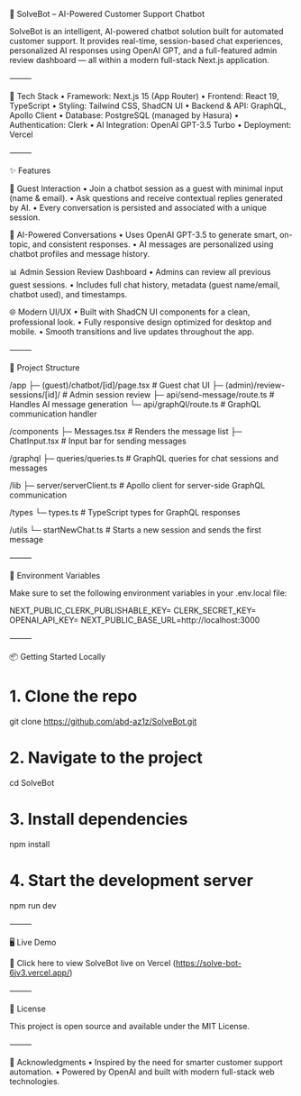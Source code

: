 🧠 SolveBot – AI-Powered Customer Support Chatbot

SolveBot is an intelligent, AI-powered chatbot solution built for automated customer support. It provides real-time, session-based chat experiences, personalized AI responses using OpenAI GPT, and a full-featured admin review dashboard — all within a modern full-stack Next.js application.

⸻

🚀 Tech Stack
	•	Framework: Next.js 15 (App Router)
	•	Frontend: React 19, TypeScript
	•	Styling: Tailwind CSS, ShadCN UI
	•	Backend & API: GraphQL, Apollo Client
	•	Database: PostgreSQL (managed by Hasura)
	•	Authentication: Clerk
	•	AI Integration: OpenAI GPT-3.5 Turbo
	•	Deployment: Vercel

⸻

✨ Features

👥 Guest Interaction
	•	Join a chatbot session as a guest with minimal input (name & email).
	•	Ask questions and receive contextual replies generated by AI.
	•	Every conversation is persisted and associated with a unique session.

🧠 AI-Powered Conversations
	•	Uses OpenAI GPT-3.5 to generate smart, on-topic, and consistent responses.
	•	AI messages are personalized using chatbot profiles and message history.

📊 Admin Session Review Dashboard
	•	Admins can review all previous guest sessions.
	•	Includes full chat history, metadata (guest name/email, chatbot used), and timestamps.

🌐 Modern UI/UX
	•	Built with ShadCN UI components for a clean, professional look.
	•	Fully responsive design optimized for desktop and mobile.
	•	Smooth transitions and live updates throughout the app.

⸻

📁 Project Structure

/app
  ├─ (guest)/chatbot/[id]/page.tsx     # Guest chat UI
  ├─ (admin)/review-sessions/[id]/     # Admin session review
  ├─ api/send-message/route.ts         # Handles AI message generation
  └─ api/graphQl/route.ts              # GraphQL communication handler

/components
  ├─ Messages.tsx                      # Renders the message list
  ├─ ChatInput.tsx                     # Input bar for sending messages

/graphql
  ├─ queries/queries.ts                # GraphQL queries for chat sessions and messages

/lib
  ├─ server/serverClient.ts            # Apollo client for server-side GraphQL communication

/types
  └─ types.ts                          # TypeScript types for GraphQL responses

/utils
  └─ startNewChat.ts                   # Starts a new session and sends the first message


⸻

🔐 Environment Variables

Make sure to set the following environment variables in your .env.local file:

NEXT_PUBLIC_CLERK_PUBLISHABLE_KEY=
CLERK_SECRET_KEY=
OPENAI_API_KEY=
NEXT_PUBLIC_BASE_URL=http://localhost:3000


⸻

📦 Getting Started Locally

# 1. Clone the repo
git clone https://github.com/abd-az1z/SolveBot.git

# 2. Navigate to the project
cd SolveBot

# 3. Install dependencies
npm install

# 4. Start the development server
npm run dev


⸻

🖥️ Live Demo

🔗 Click here to view SolveBot live on Vercel (https://solve-bot-6jv3.vercel.app/)

⸻

📄 License

This project is open source and available under the MIT License.

⸻

🙌 Acknowledgments
	•	Inspired by the need for smarter customer support automation.
	•	Powered by OpenAI and built with modern full-stack web technologies.
